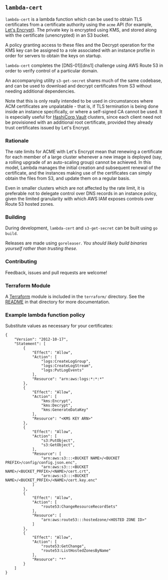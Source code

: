 ## `lambda-cert`

`lambda-cert` is a lambda function which can be used to obtain TLS certificates from a certificate
authority using the `acme` API (for example, [Let's Encrypt][le]). The private key is encrypted
using KMS, and stored along with the certificate (unencrypted) in an S3 bucket.

A policy granting access to these files and the Decrypt operation for the KMS key can be assigned to
a role associated with an instance profile in order for servers to obtain the keys on startup.

`lambda-cert` completes the [DNS-01][dns1] challenge using AWS Route 53 in order to verify control
of a particular domain.

An accompanying utility `s3-get-secret` shares much of the same codebase, and can be used to
download and decrypt certificates from S3 without needing additional dependencies.

Note that this is only really intended to be used in circumstances where ACM certificates are
unpalatable - that is, if TLS termination is being done inside an instance specifically, or where a
self-signed CA cannot be used. It is especially useful for [HashiCorp Vault][vault] clusters, since
each client need not be provisioned with an additional root certificate, provided they already trust
certificates issued by Let's Encrypt.

### Rationale

The rate limits for ACME with Let's Encrypt mean that renewing a certificate for each member of a
large cluster whenever a new image is deployed (say, a rolling upgrade of an auto-scaling group)
cannot be achieved. In this model, Lambda manages the initial creation and subsequent renewal of the
certificate, and the instances making use of the certificates can simply obtain the files from S3,
and update them on a regular basis.

Even in smaller clusters which are not affected by the rate limit, it is preferable not to delegate
control over DNS records in an instance policy, given the limited granularity with which AWS IAM
exposes controls over Route 53 hosted zones.

### Building

During development, `lambda-cert` and `s3-get-secret` can be built using `go build`. 

Releases are made using `goreleaser`. _You should likely build binaries yourself rather than
trusting these._

### Contributing

Feedback, issues and pull requests are welcome!

### Terraform Module

A [Terraform][terraform] module is included in the `terraform/` directory. See the
[README][tfreadme] in that directory for more documentation.

### Example lambda function policy

Substitute values as necessary for your certificates:

```
{
    "Version": "2012-10-17",
    "Statement": [
        {
            "Effect": "Allow",
            "Action": [
                "logs:CreateLogGroup",
                "logs:CreateLogStream",
                "logs:PutLogEvents"
            ],
            "Resource": "arn:aws:logs:*:*:*"
        },
        {
            "Effect": "Allow",
            "Action": [
                "kms:Encrypt",
                "kms:Decrypt",
                "kms:GenerateDataKey"
            ],
            "Resource": "<KMS KEY ARN>"
        },
        {
            "Effect": "Allow",
            "Action": [
                "s3:PutObject",
                "s3:GetObject",
            ],
            "Resource": [
                "arn:aws:s3:::<BUCKET NAME>/<BUCKET PREFIX>/config/config.json.enc",
                "arn:aws:s3:::<BUCKET NAME>/<BUCKET_PRFIX>/<NAME>/cert.crt",
                "arn:aws:s3:::<BUCKET NAME>/<BUCKET_PRFIX>/<NAME>/cert.key.enc"
            ]
        },
        {
            "Effect": "Allow",
            "Action": [
                "route53:ChangeResourceRecordSets"
            ],
            "Resource": [
                "arn:aws:route53:::hostedzone/<HOSTED ZONE ID>"
            ]
        },
        {
            "Effect": "Allow",
            "Action": [
                "route53:GetChange",
                "route53:ListHostedZonesByName"
            ],
            "Resource": "*"
        }
    ]
}
```

[le]: https://letsencrypt.org/
[vault]: https://vaultproject.io
[mage]: https://magefile.org
[terraform]: https://terraform.io
[tfreadme]: ./terraform/README.md

